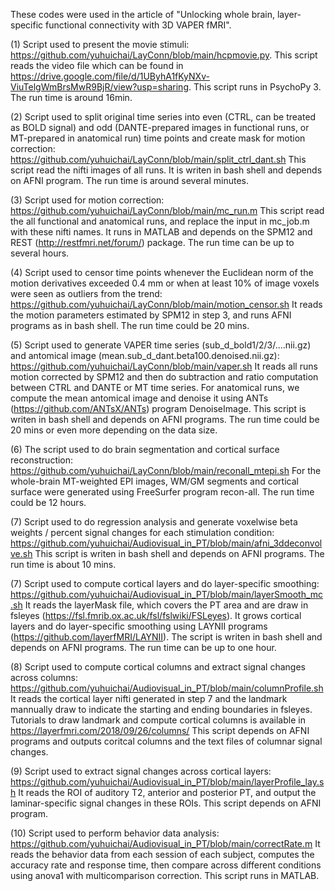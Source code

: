 These codes were used in the article of "Unlocking whole brain, layer-specific functional connectivity with 3D VAPER fMRI".

(1) Script used to present the movie stimuli: https://github.com/yuhuichai/LayConn/blob/main/hcpmovie.py. This script reads the video file which can be found in https://drive.google.com/file/d/1UByhA1fKyNXv-ViuTelgWmBrsMwR9BjR/view?usp=sharing. This script runs in PsychoPy 3. The run time is around 16min.

(2) Script used to split original time series into even (CTRL, can be treated as BOLD signal) and odd (DANTE-prepared images in functional runs, or MT-prepared in anatomical run) time points and create mask for motion correction: https://github.com/yuhuichai/LayConn/blob/main/split_ctrl_dant.sh This script read the nifti images of all runs. It is writen in bash shell and depends on AFNI program. The run time is around several minutes.

(3) Script used for motion correction: https://github.com/yuhuichai/LayConn/blob/main/mc_run.m This script read the all functional and anatomical runs, and replace the input in mc_job.m with these nifti names. It runs in MATLAB and depends on the SPM12 and REST (http://restfmri.net/forum/) package. The run time can be up to several hours.

(4) Script used to censor time points whenever the Euclidean norm of the motion derivatives exceeded 0.4 mm or when at least 10% of image voxels were seen as outliers from the trend: https://github.com/yuhuichai/LayConn/blob/main/motion_censor.sh It reads the motion parameters estimated by SPM12 in step 3, and runs AFNI programs as in bash shell. The run time could be 20 mins.

(5) Script used to generate VAPER time series (sub_d_bold1/2/3/....nii.gz) and antomical image (mean.sub_d_dant.beta100.denoised.nii.gz): https://github.com/yuhuichai/LayConn/blob/main/vaper.sh It reads all runs motion corrected by SPM12 and then do subtraction and ratio computation between CTRL and DANTE or MT time series. For anatomical runs, we compute the mean antomical image and denoise it using ANTs (https://github.com/ANTsX/ANTs) program DenoiseImage. This script is writen in bash shell and depends on AFNI programs. The run time could be 20 mins or even more depending on the data size.

(6) The script used to do brain segmentation and cortical surface reconstruction: https://github.com/yuhuichai/LayConn/blob/main/reconall_mtepi.sh For the whole-brain MT-weighted EPI images, WM/GM segments and cortical surface were generated using FreeSurfer program recon-all. The run time could be 12 hours.

(7) Script used to do regression analysis and generate voxelwise beta weights / percent signal changes for each stimulation condition: https://github.com/yuhuichai/Audiovisual_in_PT/blob/main/afni_3ddeconvolve.sh This script is writen in bash shell and depends on AFNI programs. The run time is about 10 mins.

(7) Script used to compute cortical layers and do layer-specific smoothing: https://github.com/yuhuichai/Audiovisual_in_PT/blob/main/layerSmooth_mc.sh It reads the layerMask file, which covers the PT area and are draw in fsleyes (https://fsl.fmrib.ox.ac.uk/fsl/fslwiki/FSLeyes). It grows cortical layers and do layer-specific smoothing using LAYNII programs (https://github.com/layerfMRI/LAYNII). The script is writen in bash shell and depends on AFNI programs. The run time can be up to one hour.

(8) Script used to compute cortical columns and extract signal changes across columns: https://github.com/yuhuichai/Audiovisual_in_PT/blob/main/columnProfile.sh It reads the cortical layer nifti generated in step 7 and the landmark mannually draw to indicate the starting and ending boundaries in fsleyes. Tutorials to draw landmark and compute cortical columns is available in https://layerfmri.com/2018/09/26/columns/ This script depends on AFNI programs and outputs coritcal columns and the text files of columnar signal changes.

(9) Script used to extract signal changes across cortical layers: https://github.com/yuhuichai/Audiovisual_in_PT/blob/main/layerProfile_lay.sh It reads the ROI of auditory T2, anterior and posterior PT, and output the laminar-specific signal changes in these ROIs. This script depends on AFNI program.

(10) Script used to perform behavior data analysis: https://github.com/yuhuichai/Audiovisual_in_PT/blob/main/correctRate.m It reads the behavior data from each session of each subject, computes the accuracy rate and response time, then compare across different conditions using anova1 with multicomparison correction. This script runs in MATLAB.
